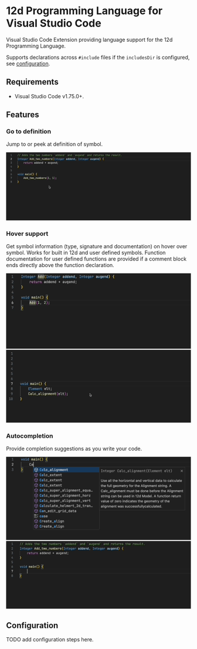 # 12d Programming Language for Visual Studio Code

Visual Studio Code Extension providing language support for the 12d Programming
Language.

Supports declarations across `#include` files if the `includesDir` is
configured, see [configuration](#configuration).

## Requirements

- Visual Studio Code v1.75.0+.

## Features

### Go to definition

Jump to or peek at definition of symbol.

![go to definition](./asset/doc/go-to-definition.gif)

### Hover support

Get symbol information (type, signature and documentation) on hover over symbol.
Works for built in 12d and user defined symbols. Function documentation for
user defined functions are provided if a comment block ends directly above the
function declaration.

![hover support](./asset/doc/hover-user-func.gif)
![lib hover](./asset/doc/lib-hover.gif)

### Autocompletion

Provide completion suggestions as you write your code.

![lib completion](./asset/doc/lib-completion-doc.png)
![user func completion](./asset/doc/user-func-completion.gif)

## Configuration

TODO add configuration steps here.

